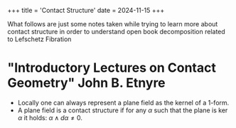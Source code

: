+++
title = 'Contact Structure'
date = 2024-11-15
+++

What follows are just some notes taken while trying to learn more about contact structure in order to understand open book decomposition related to Lefschetz Fibration

# "Introductory Lectures on Contact Geometry" John B. Etnyre

- Locally one can always represent a plane field as the kernel of a 1-form. 
- A plane field is a contact structure if for any $\alpha$ such that the plane is $\ker\alpha$ it holds: $\alpha\wedge d\alpha\neq 0$.